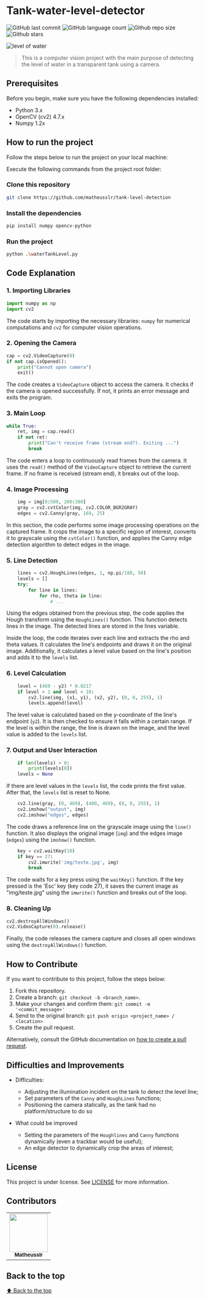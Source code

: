 # Tank-water-level-detector

![GitHub last commit](https://img.shields.io/github/last-commit/matheusslr/tank-level-detection)
![GitHub language count](https://img.shields.io/github/languages/count/matheusslr/tank-level-detection)
![Github repo size](https://img.shields.io/github/repo-size/matheusslr/tank-level-detection)
![Github stars](https://img.shields.io/github/stars/matheusslr/tank-level-detection)

![level of water](/img/level.gif)

> This is a computer vision project with the main purpose of detecting the level of water in a transparent tank using a camera.

## Prerequisites

Before you begin, make sure you have the following dependencies installed:

- Python 3.x
- OpenCV (cv2) 4.7.x
- Numpy 1.2x

## How to run the project

Follow the steps below to run the project on your local machine:

Execute the following commands from the project root folder:

### Clone this repository

```bash
git clone https://github.com/matheusslr/tank-level-detection
```

### Install the dependencies

```bash
pip install numpy opencv-python
```

### Run the project

```bash
python .\waterTankLevel.py
```

## Code Explanation

### 1. Importing Libraries
```python
import numpy as np
import cv2
```
The code starts by importing the necessary libraries: `numpy` for numerical computations and `cv2` for computer vision operations.

### 2. Opening the Camera
```python
cap = cv2.VideoCapture(0)
if not cap.isOpened():
    print("Cannot open camera")
    exit()
```
The code creates a ``VideoCapture`` object to access the camera. It checks if the camera is opened successfully. If not, it prints an error message and exits the program.

### 3. Main Loop
```python
while True:
    ret, img = cap.read()
    if not ret:
        print("Can't receive frame (stream end?). Exiting ...")
        break
```
The code enters a loop to continuously read frames from the camera. It uses the ``read()`` method of the ``VideoCapture`` object to retrieve the current frame. If no frame is received (stream end), it breaks out of the loop.

### 4. Image Processing
```python
    img = img[0:500, 200:380]
    gray = cv2.cvtColor(img, cv2.COLOR_BGR2GRAY)
    edges = cv2.Canny(gray, 169, 25)
```
In this section, the code performs some image processing operations on the captured frame. It crops the image to a specific region of interest, converts it to grayscale using the ``cvtColor()`` function, and applies the Canny edge detection algorithm to detect edges in the image.

### 5. Line Detection
```python
    lines = cv2.HoughLines(edges, 1, np.pi/180, 50)
    levels = []
    try:
        for line in lines:
            for rho, theta in line:
                # ...
```
Using the edges obtained from the previous step, the code applies the Hough transform using the ``HoughLines()`` function. This function detects lines in the image. The detected lines are stored in the lines variable.

Inside the loop, the code iterates over each line and extracts the rho and theta values. It calculates the line's endpoints and draws it on the original image. Additionally, it calculates a level value based on the line's position and adds it to the ``levels`` list.

### 6. Level Calculation
```python
    level = (469 - y2) * 0.0217
    if level > 1 and level < 10:
        cv2.line(img, (x1, y1), (x2, y2), (0, 0, 255), 1)
        levels.append(level)
```
The level value is calculated based on the y-coordinate of the line's endpoint (``y2``). It is then checked to ensure it falls within a certain range. If the level is within the range, the line is drawn on the image, and the level value is added to the ``levels`` list.

### 7. Output and User Interaction
```python
    if len(levels) > 0:
        print(levels[0])
    levels = None
```
If there are level values in the ``levels`` list, the code prints the first value. After that, the ``levels`` list is reset to None.

```python
    cv2.line(gray, (0, 469), (400, 469), (0, 0, 255), 1)
    cv2.imshow("output", img)
    cv2.imshow("edges", edges)
```
The code draws a reference line on the grayscale image using the ``line()`` function. It also displays the original image (``img``) and the edges image (``edges``) using the ``imshow()`` function.

```python
    key = cv2.waitKey(10)
    if key == 27:
        cv2.imwrite('img/teste.jpg', img)
        break
```
The code waits for a key press using the ``waitKey()`` function. If the key pressed is the 'Esc' key (key code 27), it saves the current image as "img/teste.jpg" using the ``imwrite()`` function and breaks out of the loop.


### 8. Cleaning Up
```python
cv2.destroyAllWindows()
cv2.VideoCapture(0).release()
```
Finally, the code releases the camera capture and closes all open windows using the ``destroyAllWindows()`` function.

## How to Contribute

If you want to contribute to this project, follow the steps below:

1. Fork this repository.
2. Create a branch: `git checkout -b <branch_name>`.
3. Make your changes and confirm them: `git commit -m '<commit_message>'`
4. Send to the original branch: `git push origin <project_name> / <location>`
5. Create the pull request.

Alternatively, consult the GitHub documentation on [how to create a pull request](https://help.github.com/en/github/collaborating-with-issues-and-pull-requests/creating-a-pull-request).

## Difficulties and Improvements

- Difficulties:
    - Adjusting the illumination incident on the tank to detect the level line;
    - Set parameters of the ``Canny`` and ``HoughLines`` functions;
    - Positioning the camera statically, as the tank had no platform/structure to do so

- What could be improved
    - Setting the parameters of the ``Houghlines`` and ``Canny`` functions dynamically (even a trackbar would be useful);
    - An edge detector to dynamically crop the areas of interest;

## License

This project is under license. See [LICENSE](LICENSE) for more information.

## Contributors

<table>
  <tr>
    <td align="center">
      <a href="https://github.com/matheusslr">
        <img src="https://github.com/matheusslr.png" width="100px">
        <br>
        <sub>
          <b>Matheusslr</b>
        </sub>
      </a>
    </td>
  </tr>
</table>

## Back to the top

[⬆ Back to the top](#tank-water-level-detector)
